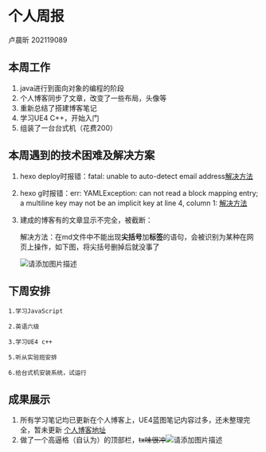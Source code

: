 # 个人周报

卢晨昕 202119089

## 本周工作

1. java进行到面向对象的编程的阶段
2. 个人博客同步了文章，改变了一些布局，头像等
3. 重新总结了搭建博客笔记
4. 学习UE4 C++，开始入门
5. 组装了一台台式机（花费200）


## 本周遇到的技术困难及解决方案

1. hexo deploy时报错：fatal: unable to auto-detect email address[解决方法](https://blog.csdn.net/qq_38335037/article/details/81163312)

2. hexo g时报错：err: YAMLException: can not read a block mapping entry; a multiline key may not be an implicit key at line 4, column 1: [解决方法](https://blog.csdn.net/qq_43857095/article/details/108272313)

3. 建成的博客有的文章显示不完全，被截断：

   解决方法：在md文件中不能出现**尖括号**加**标签**的语句，会被识别为某种在网页上操作，如下图，将尖括号删掉后就没事了

   ![请添加图片描述](https://img-blog.csdnimg.cn/df2a94d48d1c428fbf86d0449b8224a1.png)

   

## 下周安排

	1.学习JavaScript
	
	2.英语六级
	
	3.学习UE4 c++
	
	5.听从实验班安排
	
	6.给台式机安装系统，试运行


## 成果展示

1. 所有学习笔记均已更新在个人博客上，UE4蓝图笔记内容过多，还未整理完全，暂未更新    [个人博客地址](http://laobuzhang.gitee.io/)
2. 做了一个高逼格（自认为）的顶部栏，~~tx味很冲~~![请添加图片描述](https://img-blog.csdnimg.cn/83f4b93ff0a4422e8bc0f0d41cb37353.png)

